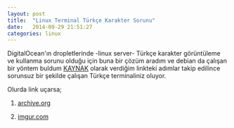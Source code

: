 ```yaml
---
layout: post
title:  "Linux Terminal Türkçe Karakter Sorunu"
date:   2014-09-29 21:51:27
categories: linux
---
```

DigitalOcean'ın dropletlerinde -linux server- Türkçe karakter görüntüleme ve kullanma sorunu olduğu için buna bir çözüm aradım ve debian da çalışan bir yöntem buldum [KAYNAK][3] olarak verdiğim linkteki adımlar takip edilince sorunsuz bir şekilde çalışan Türkçe terminaliniz oluyor.

Olurda link uçarsa;

1. [archive.org][1]

2. [imgur.com][2]

[1]: https://web.archive.org/web/20141101143045/http://l10n-turkish.alioth.debian.org/doc/debian-turkish-mini-HOWTO/debian-turkish-mini-HOWTO.html
[2]: http://i.imgur.com/mSwLG6P.png
[3]: http://l10n-turkish.alioth.debian.org/doc/debian-turkish-mini-HOWTO/debian-turkish-mini-HOWTO.html
